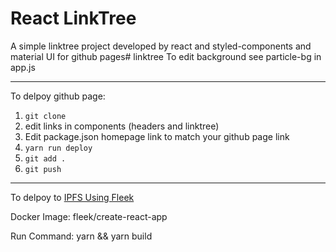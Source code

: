# React LinkTree

A simple linktree project developed by react and styled-components and material UI for github pages# linktree
To edit background see particle-bg in app.js

------

To delpoy github page:

1. `git clone`
2. edit links in components (headers and linktree)
3. Edit package.json homepage link to match your github page link
4. `yarn run deploy`
5. `git add .`
6. `git push `

------

To delpoy to [IPFS Using Fleek](https://ipfs.io/bafybeiezsw4ri4t54xktqoyirtiytgvz52o6cw6trvmfiz6vn5god7cv4y/hosting/site-deployment/#configuring-the-deployment)

Docker Image: fleek/create-react-app	

Run Command: yarn && yarn build	
